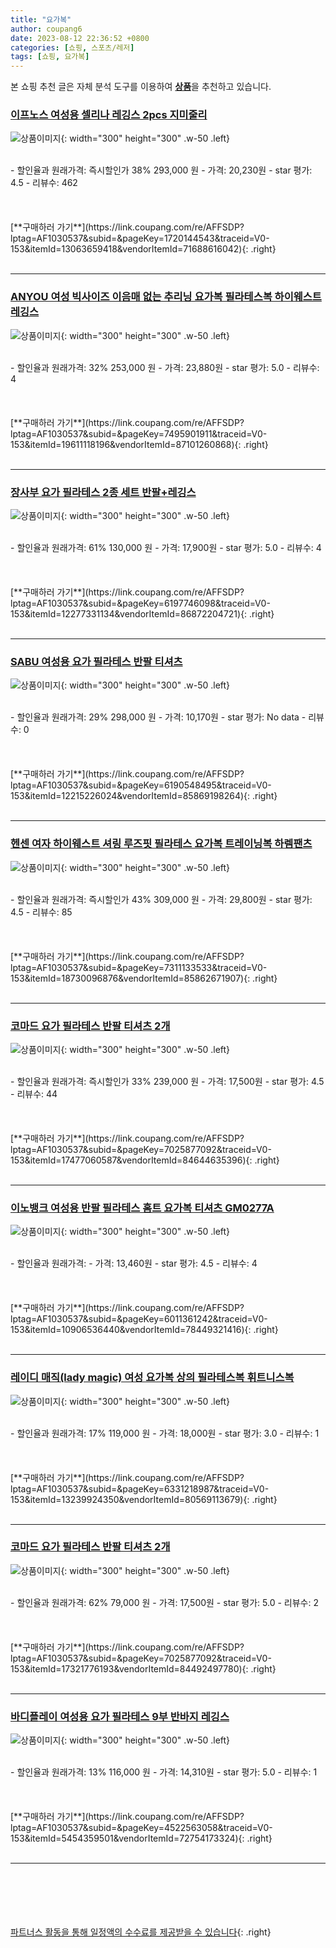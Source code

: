 ```yaml
---
title: "요가복"
author: coupang6
date: 2023-08-12 22:36:52 +0800
categories: [쇼핑, 스포츠/레저]
tags: [쇼핑, 요가복]
---
```


본 쇼핑 추천 글은 자체 분석 도구를 이용하여 [**상품**](https://link.coupang.com/a/bao1ui)을 추천하고 있습니다.

### [이프노스 여성용 셀리나 레깅스 2pcs 지미줄리](https://link.coupang.com/re/AFFSDP?lptag=AF1030537&subid=&pageKey=1720144543&traceid=V0-153&itemId=13063659418&vendorItemId=71688616042)

![상품이미지](https://thumbnail10.coupangcdn.com/thumbnails/remote/230x230ex/image/retail/images/10888434120094984-6d01d642-d6a0-4127-9e0f-a53807e3558f.jpg){: width="300" height="300" .w-50 .left}


<br>
- 할인율과 원래가격: 즉시할인가 38%  293,000   원
- 가격: 20,230원
- star 평가: 4.5
- 리뷰수: 462
<br>
<br>
<br>
<br>
[**구매하러 가기**](https://link.coupang.com/re/AFFSDP?lptag=AF1030537&subid=&pageKey=1720144543&traceid=V0-153&itemId=13063659418&vendorItemId=71688616042){: .right}
<br>
<br>

---

### [ANYOU 여성 빅사이즈 이음매 없는 추리닝 요가복 필라테스복 하이웨스트 레깅스](https://link.coupang.com/re/AFFSDP?lptag=AF1030537&subid=&pageKey=7495901911&traceid=V0-153&itemId=19611118196&vendorItemId=87101260868)

![상품이미지](https://thumbnail10.coupangcdn.com/thumbnails/remote/230x230ex/image/vendor_inventory/b2ba/9eaac1bb79350c19203648b6e054e69cd3c820a7d84a5473f5df8947fe6e.jpg){: width="300" height="300" .w-50 .left}


<br>
- 할인율과 원래가격: 32%  253,000   원
- 가격: 23,880원
- star 평가: 5.0
- 리뷰수: 4
<br>
<br>
<br>
<br>
[**구매하러 가기**](https://link.coupang.com/re/AFFSDP?lptag=AF1030537&subid=&pageKey=7495901911&traceid=V0-153&itemId=19611118196&vendorItemId=87101260868){: .right}
<br>
<br>

---

### [장사부 요가 필라테스 2종 세트 반팔+레깅스](https://link.coupang.com/re/AFFSDP?lptag=AF1030537&subid=&pageKey=6197746098&traceid=V0-153&itemId=12277331134&vendorItemId=86872204721)

![상품이미지](https://thumbnail9.coupangcdn.com/thumbnails/remote/230x230ex/image/vendor_inventory/906c/66c5a97d501e9a538ee9adbfb4a9bced90d51e3be046ff66214bc899a937.jpg){: width="300" height="300" .w-50 .left}


<br>
- 할인율과 원래가격: 61%  130,000   원
- 가격: 17,900원
- star 평가: 5.0
- 리뷰수: 4
<br>
<br>
<br>
<br>
[**구매하러 가기**](https://link.coupang.com/re/AFFSDP?lptag=AF1030537&subid=&pageKey=6197746098&traceid=V0-153&itemId=12277331134&vendorItemId=86872204721){: .right}
<br>
<br>

---

### [SABU 여성용 요가 필라테스 반팔 티셔츠](https://link.coupang.com/re/AFFSDP?lptag=AF1030537&subid=&pageKey=6190548495&traceid=V0-153&itemId=12215226024&vendorItemId=85869198264)

![상품이미지](https://thumbnail8.coupangcdn.com/thumbnails/remote/230x230ex/image/rs_quotation_api/ta7nfxuc/a2c598da9ede4b68893d1a2604725b88.jpg){: width="300" height="300" .w-50 .left}


<br>
- 할인율과 원래가격: 29%  298,000   원
- 가격: 10,170원
- star 평가: No data
- 리뷰수: 0
<br>
<br>
<br>
<br>
[**구매하러 가기**](https://link.coupang.com/re/AFFSDP?lptag=AF1030537&subid=&pageKey=6190548495&traceid=V0-153&itemId=12215226024&vendorItemId=85869198264){: .right}
<br>
<br>

---

### [헨센 여자 하이웨스트 셔링 루즈핏 필라테스 요가복 트레이닝복 하렘팬츠](https://link.coupang.com/re/AFFSDP?lptag=AF1030537&subid=&pageKey=7311133533&traceid=V0-153&itemId=18730096876&vendorItemId=85862671907)

![상품이미지](https://thumbnail9.coupangcdn.com/thumbnails/remote/230x230ex/image/vendor_inventory/15e5/8e9eeedec4e43e88a6eed533d3db0f6b0bbcae26da650a4aa4d15ecbb479.png){: width="300" height="300" .w-50 .left}


<br>
- 할인율과 원래가격: 즉시할인가 43%  309,000   원
- 가격: 29,800원
- star 평가: 4.5
- 리뷰수: 85
<br>
<br>
<br>
<br>
[**구매하러 가기**](https://link.coupang.com/re/AFFSDP?lptag=AF1030537&subid=&pageKey=7311133533&traceid=V0-153&itemId=18730096876&vendorItemId=85862671907){: .right}
<br>
<br>

---

### [코마드 요가 필라테스 반팔 티셔츠 2개](https://link.coupang.com/re/AFFSDP?lptag=AF1030537&subid=&pageKey=7025877092&traceid=V0-153&itemId=17477060587&vendorItemId=84644635396)

![상품이미지](https://thumbnail7.coupangcdn.com/thumbnails/remote/230x230ex/image/vendor_inventory/2058/31909f9031dd04f9bc6d37c2297e53cb71c788a77e99441b0eb7db5683cb.jpg){: width="300" height="300" .w-50 .left}


<br>
- 할인율과 원래가격: 즉시할인가 33%  239,000   원
- 가격: 17,500원
- star 평가: 4.5
- 리뷰수: 44
<br>
<br>
<br>
<br>
[**구매하러 가기**](https://link.coupang.com/re/AFFSDP?lptag=AF1030537&subid=&pageKey=7025877092&traceid=V0-153&itemId=17477060587&vendorItemId=84644635396){: .right}
<br>
<br>

---

### [이노뱅크 여성용 반팔 필라테스 홈트 요가복 티셔츠 GM0277A](https://link.coupang.com/re/AFFSDP?lptag=AF1030537&subid=&pageKey=6011361242&traceid=V0-153&itemId=10906536440&vendorItemId=78449321416)

![상품이미지](https://thumbnail7.coupangcdn.com/thumbnails/remote/230x230ex/image/vendor_inventory/6e6c/40affde80b4b64324de0ee62bc6f2832525ebb2d57e83be6dc2d621f420d.jpg){: width="300" height="300" .w-50 .left}


<br>
- 할인율과 원래가격: 
- 가격: 13,460원
- star 평가: 4.5
- 리뷰수: 4
<br>
<br>
<br>
<br>
[**구매하러 가기**](https://link.coupang.com/re/AFFSDP?lptag=AF1030537&subid=&pageKey=6011361242&traceid=V0-153&itemId=10906536440&vendorItemId=78449321416){: .right}
<br>
<br>

---

### [레이디 매직(lady magic) 여성 요가복 상의 필라테스복 휘트니스복](https://link.coupang.com/re/AFFSDP?lptag=AF1030537&subid=&pageKey=6331218987&traceid=V0-153&itemId=13239924350&vendorItemId=80569113679)

![상품이미지](https://thumbnail9.coupangcdn.com/thumbnails/remote/230x230ex/image/vendor_inventory/0cf4/0f57f73de67b600e184ae1bd78ff533c0007b954673252410692ee2cc8f4.jpg){: width="300" height="300" .w-50 .left}


<br>
- 할인율과 원래가격: 17%  119,000   원
- 가격: 18,000원
- star 평가: 3.0
- 리뷰수: 1
<br>
<br>
<br>
<br>
[**구매하러 가기**](https://link.coupang.com/re/AFFSDP?lptag=AF1030537&subid=&pageKey=6331218987&traceid=V0-153&itemId=13239924350&vendorItemId=80569113679){: .right}
<br>
<br>

---

### [코마드 요가 필라테스 반팔 티셔츠 2개](https://link.coupang.com/re/AFFSDP?lptag=AF1030537&subid=&pageKey=7025877092&traceid=V0-153&itemId=17321776193&vendorItemId=84492497780)

![상품이미지](https://thumbnail6.coupangcdn.com/thumbnails/remote/230x230ex/image/vendor_inventory/07f1/e0f8a269f0f8d3c4b8a5c29d41b5f06846f60cb4eb9759ee9596f717013a.jpg){: width="300" height="300" .w-50 .left}


<br>
- 할인율과 원래가격: 62%  79,000   원
- 가격: 17,500원
- star 평가: 5.0
- 리뷰수: 2
<br>
<br>
<br>
<br>
[**구매하러 가기**](https://link.coupang.com/re/AFFSDP?lptag=AF1030537&subid=&pageKey=7025877092&traceid=V0-153&itemId=17321776193&vendorItemId=84492497780){: .right}
<br>
<br>

---

### [바디플레이 여성용 요가 필라테스 9부 반바지 레깅스](https://link.coupang.com/re/AFFSDP?lptag=AF1030537&subid=&pageKey=4522563058&traceid=V0-153&itemId=5454359501&vendorItemId=72754173324)

![상품이미지](https://thumbnail6.coupangcdn.com/thumbnails/remote/230x230ex/image/retail/images/2020/11/30/15/5/54bc8e0a-3893-4953-baf3-61ba3006b834.jpg){: width="300" height="300" .w-50 .left}


<br>
- 할인율과 원래가격: 13%  116,000   원
- 가격: 14,310원
- star 평가: 5.0
- 리뷰수: 1
<br>
<br>
<br>
<br>
[**구매하러 가기**](https://link.coupang.com/re/AFFSDP?lptag=AF1030537&subid=&pageKey=4522563058&traceid=V0-153&itemId=5454359501&vendorItemId=72754173324){: .right}
<br>
<br>

---
<br><br><br><br><br> [파트너스 활동을 통해 일정액의 수수료를 제공받을 수 있습니다](https://link.coupang.com/a/bao1ui){: .right}